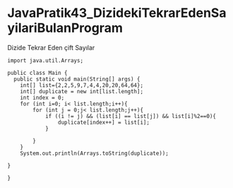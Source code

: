# JavaPratik43_DizidekiTekrarEdenSayilariBulanProgram
Dizide Tekrar Eden çift Sayılar

    import java.util.Arrays;

    public class Main {
      public static void main(String[] args) {
        int[] list={2,2,5,9,7,4,4,20,20,64,64};
        int[] duplicate = new int[list.length];
        int index = 0;
        for (int i=0; i< list.length;i++){
            for (int j = 0;j< list.length;j++){
                if ((i != j) && (list[i] == list[j]) && list[i]%2==0){
                    duplicate[index++] = list[i];
                }

            }
        }
        System.out.println(Arrays.toString(duplicate));

    }
    
    }
